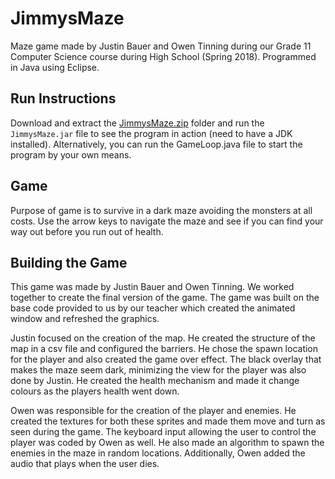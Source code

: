 # JimmysMaze
Maze game made by Justin Bauer and Owen Tinning during our Grade 11 Computer Science course during High School (Spring 2018). Programmed in Java using Eclipse.

## Run Instructions
Download and extract the [JimmysMaze.zip](https://github.com/justinbauer-1/JimmysMaze/blob/master/JimmysMaze.zip) folder and run the `JimmysMaze.jar` file to see the program in action (need to have a JDK installed). Alternatively, you can run the GameLoop.java file to start the program by your own means.

## Game
Purpose of game is to survive in a dark maze avoiding the monsters at all costs. Use the arrow keys to navigate the maze and see if you can find your way out before you run out of health.

## Building the Game
This game was made by Justin Bauer and Owen Tinning. We worked together to create the final version of the game. The game was built on the base code provided to us by our teacher which created the animated window and refreshed the graphics.

Justin focused on the creation of the map. He created the structure of the map in a csv file and configured the barriers. He chose the spawn location for the player and also created the game over effect. The black overlay that makes the maze seem dark, minimizing the view for the player was also done by Justin. He created the health mechanism and made it change colours as the players health went down.

Owen was responsible for the creation of the player and enemies. He created the textures for both these sprites and made them move and turn as seen during the game. The keyboard input allowing the user to control the player was coded by Owen as well. He also made an algorithm to spawn the enemies in the maze in random locations. Additionally, Owen added the audio that plays when the user dies.
